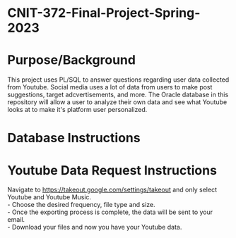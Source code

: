 # CNIT-372-Final-Project-Spring-2023

Purpose/Background
==================
This project uses PL/SQL to answer questions regarding user data collected from Youtube. Social media uses a lot of data from users to make post suggestions, target adcvertisements, and more. The Oracle database in this repository will allow a user to analyze their own data and see what Youtube looks at to make it's platform user personalized.

Database Instructions
=====================

Youtube Data Request Instructions
=================================
Navigate to https://takeout.google.com/settings/takeout and only select Youtube and Youtube Music. <br />-
Choose the desired frequency, file type and size. <br />-
Once the exporting process is complete, the data will be sent to your email. <br />-
Download your files and now you have your Youtube data.

